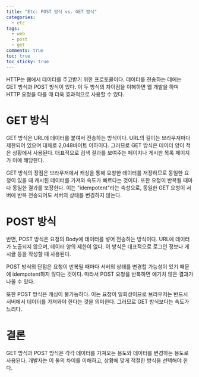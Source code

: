 ```yaml
---
title: "Etc: POST 방식 vs. GET 방식"
categories:
  - etc
tags:
  - web 
  - post
  - get 
comments: true
toc: true
toc_sticky: true
---
```


HTTP는 웹에서 데이터를 주고받기 위한 프로토콜이다. 데이터를 전송하는 데에는 GET 방식과 POST 방식이 있다. 이 두 방식의 차이점을 이해하면 웹 개발을 하며 HTTP 요청을 다룰 때 더욱 효과적으로 사용할 수 있다.

# GET 방식
GET 방식은 URL에 데이터를 붙여서 전송하는 방식이다. URL의 길이는 브라우저마다 제한되어 있으며 대체로 2,048바이트 이하이다. 그러므로 GET 방식은 데이터 양이 적은 상황에서 사용된다. 대표적으로 검색 결과를 보여주는 페이지나 게시판 목록 페이지가 이에 해당한다.

GET 방식의 장점은 브라우저에서 캐싱을 통해 요청한 데이터를 저장하므로 동일한 요청이 있을 때 캐시된 데이터를 가져와 속도가 빠르다는 것이다. 또한 요청이 반복될 때마다 동일한 결과를 보장한다. 이는 "idempotent"라는 속성으로, 동일한 GET 요청이 서버에 반복 전송되어도 서버의 상태를 변경하지 않는다.

# POST 방식
반면, POST 방식은 요청의 Body에 데이터를 넣어 전송하는 방식이다. URL에 데이터가 노출되지 않으며, 데이터 양의 제한이 없다. 이 방식은 대표적으로 로그인 정보나 게시글 등을 작성할 때 사용된다.

POST 방식의 단점은 요청이 반복될 때마다 서버의 상태를 변경할 가능성이 있기 때문에 idempotent하지 않다는 것이다. 따라서 POST 요청을 반복하면 예기치 않은 결과가 나올 수 있다.

또한 POST 방식은 캐싱이 불가능하다. 이는 요청이 일회성이므로 브라우저는 반드시 서버에서 데이터를 가져와야 한다는 것을 의미한다. 그러므로 GET 방식보다는 속도가 느리다.

# 결론
GET 방식과 POST 방식은 각각 데이터를 가져오는 용도와 데이터를 변경하는 용도로 사용된다. 개발자는 이 둘의 차이를 이해하고, 상황에 맞게 적절한 방식을 선택해야 한다.
